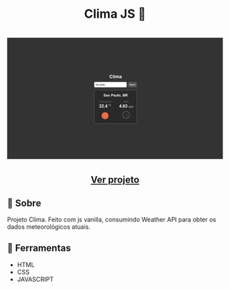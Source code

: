 <h1 align=" center"> 
    Clima JS 🥁
</h1>

<h1>
    <img src="climate.png">
</h1>

<h2 align="center">
    <a href="https://matheusnlourenco.github.io/project-js-climate/">Ver projeto</a>
</h2>
<h2>🚨 Sobre </h2>

Projeto Clima. Feito com js vanilla, consumindo Weather API para obter os dados meteorológicos atuais.

<h2>🔨 Ferramentas </h2>

- HTML
- CSS
- JAVASCRIPT
